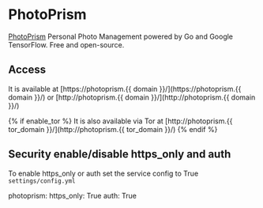 # PhotoPrism

[PhotoPrism](https://photoprism.org) Personal Photo Management powered by Go and Google TensorFlow. Free and open-source.

## Access

It is available at [https://photoprism.{{ domain }}/](https://photoprism.{{ domain }}/) or [http://photoprism.{{ domain }}/](http://photoprism.{{ domain }}/)

{% if enable_tor %}
It is also available via Tor at [http://photoprism.{{ tor_domain }}/](http://photoprism.{{ tor_domain }}/)
{% endif %}

## Security enable/disable https_only and auth

To enable https_only or auth set the service config to True
`settings/config.yml`

photoprism:
  https_only: True
  auth: True